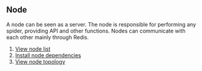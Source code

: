 ## Node

A node can be seen as a server. The node is responsible for performing any spider, providing API and other functions. Nodes can communicate with each other mainly through Redis.

1. [View node list](./View.md)
2. [Install node dependencies](./Installation.md)
3. [View node topology](./Network.md)
